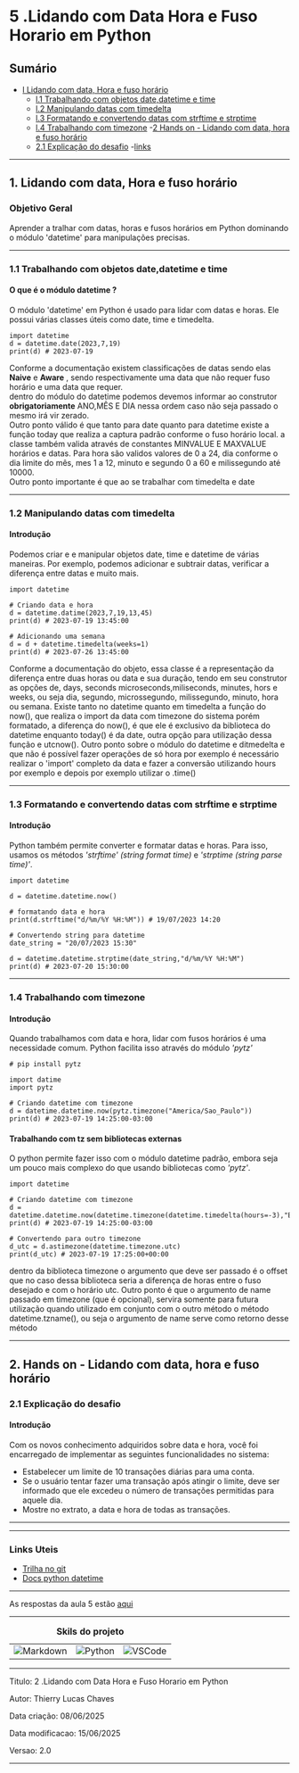 # 5 .Lidando com Data Hora e Fuso Horario em Python
## Sumário 
- [l Lidando com data, Hora e fuso horário](#1-lidando-com-data-hora-e-fuso-horário)
  - [l.1 Trabalhando com objetos date,datetime e time](#11-trabalhando-com-objetos-datedatetime-e-time)
  - [l.2 Manipulando datas com timedelta](#12-manipulando-datas-com-timedelta)
  - [l.3 Formatando  e convertendo datas com strftime e strptime](#13-formatando--e-convertendo-datas-com-strftime-e-strptime)
  - [l.4 Trabalhando com timezone](#14-trabalhando-com-timezone)
-[2 Hands on - Lidando com data, hora e fuso horário](#2-hands-on---lidando-com-data-hora-e-fuso-horário)
  - [2.1 Explicação do desafio](#21-explicação-do-desafio)
-[links](#links-uteis)

---
## 1. Lidando com data, Hora e fuso horário
### Objetivo Geral 
Aprender a tralhar com datas, horas e fusos horários em Python dominando o módulo 'datetime' para manipulações precisas.   

---
### 1.1 Trabalhando com objetos date,datetime e time
#### O que é o módulo datetime ?
O módulo 'datetime' em Python é usado para lidar com datas e horas. Ele possui várias classes úteis como date, time e timedelta.  
```
import datetime
d = datetime.date(2023,7,19)
print(d) # 2023-07-19

```
Conforme a documentação existem classificações de datas sendo elas  **Naive** e **Aware** , sendo respectivamente uma data que não requer fuso horário  e uma data que requer.  
dentro do módulo do datetime podemos devemos informar ao construtor **obrigatoriamente** ANO,MÊS E DIA nessa ordem caso não seja passado o mesmo irá vir zerado.  
Outro ponto válido é que tanto para date quanto para datetime existe a função today que realiza a captura padrão conforme o fuso horário local.  a classe também valida através de constantes MINVALUE E MAXVALUE horários e datas. 
Para hora são validos valores de 0 a 24, dia conforme o dia limite do mês, mes 1 a 12, minuto e segundo 0 a 60 e milissegundo até 10000.  
Outro ponto importante é que ao se trabalhar com timedelta e date 

---
### 1.2 Manipulando datas com timedelta
#### Introdução
Podemos criar e e manipular objetos date, time e datetime de várias maneiras. Por exemplo, podemos adicionar e subtrair datas, verificar a diferença entre datas e muito mais.  

```
import datetime 

# Criando data e hora
d = datetime.datime(2023,7,19,13,45)
print(d) # 2023-07-19 13:45:00

# Adicionando uma semana
d = d + datetime.timedelta(weeks=1)
print(d) # 2023-07-26 13:45:00
``` 
Conforme a documentação do objeto, essa classe é a representação da diferença entre duas horas ou data e sua duração, tendo em seu construtor as opções de, days, seconds microseconds,miliseconds, minutes, hors e weeks, ou seja dia, segundo, microssegundo, milissegundo, minuto, hora ou semana. Existe tanto no datetime quanto em timedelta a função do now(), que realiza o import da data com timezone do sistema porém formatado, a diferença do now(), é que ele é exclusivo da biblioteca do datetime enquanto today() é da date, outra opção para utilização dessa função e utcnow(). Outro ponto sobre o módulo do datetime e ditmedelta e que não é possível fazer operações de só hora por exemplo é necessário realizar o 'import' completo da data e fazer a conversão utilizando hours por exemplo e depois por exemplo utilizar o .time()

---
### 1.3 Formatando  e convertendo datas com strftime e strptime
#### Introdução 
Python também permite converter e formatar datas e horas. Para isso, usamos os métodos *'strftime' (string format time)* e *'strptime (string parse time)'*. 
```
import datetime 

d = datetime.datetime.now()

# formatando data e hora 
print(d.strftime("d/%m/%Y %H:%M")) # 19/07/2023 14:20

# Convertendo string para datetime
date_string = "20/07/2023 15:30"

d = datetime.datetime.strptime(date_string,"d/%m/%Y %H:%M")
print(d) # 2023-07-20 15:30:00

```
---
### 1.4 Trabalhando com timezone
#### Introdução 
Quando trabalhamos com data e hora, lidar com fusos horários é uma necessidade comum. Python facilita isso através do módulo *'pytz'*
```
# pip install pytz 

import datime 
import pytz 

# Criando datetime com timezone
d = datetime.datetime.now(pytz.timezone("America/Sao_Paulo"))
print(d) # 2023-07-19 14:25:00-03:00
```
#### Trabalhando com tz sem bibliotecas externas 
O python permite fazer isso com o módulo datetime padrão, embora seja um pouco mais complexo do que usando bibliotecas como *'pytz'*.
```
import datetime

# Criando datetime com timezone
d =  datetime.datetime.now(datetime.timezone(datetime.timedelta(hours=-3),"BRT"))
print(d) # 2023-07-19 14:25:00-03:00

# Convertendo para outro timezone
d_utc = d.astimezone(datetime.timezone.utc)
print(d_utc) # 2023-07-19 17:25:00+00:00

```
dentro da biblioteca timezone o argumento que deve ser passado é o offset que no caso dessa biblioteca seria a diferença de horas entre o fuso desejado e com o horário utc. Outro ponto é que o argumento de name passado em timezone (que é opcional), servira somente para futura utilização quando utilizado em conjunto com o outro método o método datetime.tzname(), ou seja o argumento de  name serve como retorno desse método 

---
## 2. Hands on - Lidando com data, hora e fuso horário
### 2.1 Explicação do desafio
#### Introdução 
Com os novos conhecimento adquiridos sobre data e hora, você foi encarregado de implementar as seguintes funcionalidades no sistema:  
- Estabelecer um limite de 10 transações diárias para uma conta. 
- Se o usuário tentar fazer uma transação após atingir o limite, deve ser informado que ele excedeu o número de transações permitidas para aquele dia. 
- Mostre no extrato, a data e hora de todas as transações. 
--- 

--- 
### Links Uteis
- [Trilha no git](https://github.com/digitalinnovationone/trilha-python-dio)
- [Docs python datetime](https://docs.python.org/pt-br/3.13/library/datetime.html#module-datetime)


---
As respostas da aula 5 estão [aqui](IMGS)


---
<table style="text-align: center; width: 100%;"> 
<caption><b>Skils do projeto </b></caption>
<tr>
    <td style="text-align: center;">
    <img alt="Markdown" src="https://img.shields.io/badge/markdown-%23000000.svg?style=for-the-badge&logo=markdown&logoColor=white"/>
    </td>
    <td style="text-align: center;">
    <img alt="Python" src="https://img.shields.io/badge/python-3670A0?style=for-the-badge&logo=python&logoColor=ffdd54"/>
    </td>
    <td style="text-align: center;">
    <img alt="VSCode" src="https://img.shields.io/badge/Visual%20Studio%20Code-0078d7.svg?style=for-the-badge&logo=visual-studio-code&logoColor=white"/>
    </td>
<tr> 
</table>

---
Titulo: 2 .Lidando com Data Hora e Fuso Horario em Python 

Autor: Thierry Lucas Chaves

Data criação: 08/06/2025

Data modificacao: 15/06/2025

Versao: 2.0  

---